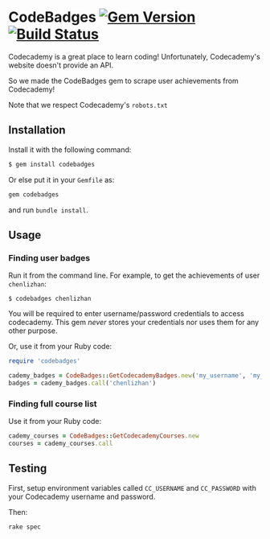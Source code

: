 # CodeBadges [![Gem Version](https://badge.fury.io/rb/codebadges.svg)](https://badge.fury.io/rb/codebadges)[![Build Status](https://travis-ci.org/ISS-SOA/Codecademy-Ruby.svg?branch=develop)](https://travis-ci.org/ISS-SOA/Codecademy-Ruby)

Codecademy is a great place to learn coding! Unfortunately, Codecademy's website
doesn't provide an API.

So we made the CodeBadges gem to scrape user achievements from Codecademy!

Note that we respect Codecademy's `robots.txt`

## Installation

Install it with the following command:
```sh
$ gem install codebadges
```

Or else put it in your `Gemfile` as:
```ruby
gem codebadges
```
and run `bundle install`.

## Usage

### Finding user badges
Run it from the command line. For example, to get the achievements of user `chenlizhan`:
```
$ codebadges chenlizhan
```

You will be required to enter username/password credentials to access codecademy. This gem *never* stores your credentials nor uses them for any other purpose.

Or, use it from your Ruby code:
````ruby
require 'codebadges'

cademy_badges = CodeBadges::GetCodecademyBadges.new('my_username', 'my_password')
badges = cademy_badges.call('chenlizhan')
````

### Finding full course list
Use it from your Ruby code:
```ruby
cademy_courses = CodeBadges::GetCodecademyCourses.new
courses = cademy_courses.call
```

## Testing

First, setup environment variables called `CC_USERNAME` and `CC_PASSWORD` with your Codecademy username and password.

Then:
```
rake spec
```
